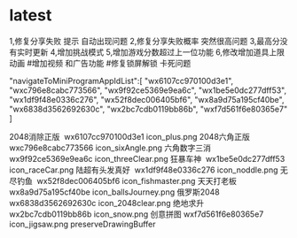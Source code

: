 # latest
1,修复分享失败 提示 自动出现问题
2,修复分享失败概率 突然很高问题
3,最高分没有实时更新
4,增加挑战模式
5,增加游戏分数超过上一位功能
6,修改增加道具上限动画
#增加视频 和广告功能
#修复锁屏解锁 卡死问题

 "navigateToMiniProgramAppIdList":[
      "wx6107cc970100d3e1",
      "wxc796e8cabc773566",
      "wx9f92ce5369e9ea6c",
      "wx1be5e0dc277dff53",
      "wx1df9f48e0336c276",
      "wx52f8dec006405bf6",
      "wx8a9d75a195cf40be",
      "wx6838d3562692630c",
      "wx2bc7cdb0119bb86b",
	  "wxf7d561f6e80365e7"
    ]


2048消除正版  	wx6107cc970100d3e1	icon_plus.png
2048六角正版  	wxc796e8cabc773566	icon_sixAngle.png
六角数字三消 	wx9f92ce5369e9ea6c	icon_threeClear.png
狂暴车神 		wx1be5e0dc277dff53	icon_raceCar.png
陆超有头发真好 	wx1df9f48e0336c276	icon_noddle.png
无尽钓鱼 		wx52f8dec006405bf6	icon_fishmaster.png
天天打老板 		wx8a9d75a195cf40be	icon_ballsJourney.png
俄罗斯2048		wx6838d3562692630c	icon_2048clear.png
绝地求升 		wx2bc7cdb0119bb86b	icon_snow.png
创意拼图		wxf7d561f6e80365e7	icon_jigsaw.png
preserveDrawingBuffer